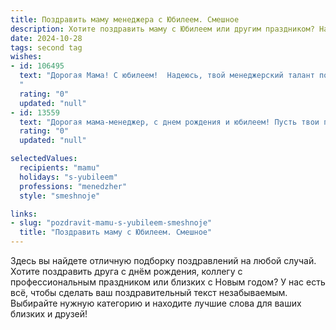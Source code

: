 ```yaml
---
title: Поздравить маму менеджера с Юбилеем. Смешное
description: Хотите поздравить маму с Юбилеем или другим праздником? Наш ИИ создаст незабываемое поздравление, а вы обязательно выделитесь среди других.  
date: 2024-10-28
tags: second tag
wishes:
- id: 106495
  text: "Дорогая Мама! С юбилеем!  Надеюсь, твой менеджерский талант позволит тебе идеально спланировать этот праздник,  а твой жизненный опыт – с легкостью  решить все неожиданные  проблемы, как ты делаешь это на работе.  Пусть этот день будет настолько же успешным, как и все твои проекты, и пусть тебя окружают только благодарные (и не слишком требовательные!) клиенты –  родные и близкие!  Желаю тебе море позитива, океан здоровья и столько счастья, сколько ты сама себе пожелаешь (и даже чуть-чуть больше!).
  "
  rating: "0"
  updated: "null"
- id: 13559
  text: "Дорогая мама-менеджер, с днем рождения и юбилеем! Пусть твои планы всегда достигают цели, а бюджеты не срываются, как наши диетические планы. Пусть ты всегда находишь выход из самых сложных ситуаций, даже если это просто выход на кухню за вкусняшкой. Смелость твоих решений и энергия твоих идей – это то, что заставляет нашу семью двигаться вперед. Желаю тебе еще больше успехов, радости и, конечно же, времени, чтобы насладиться всеми победами. С днем рождения, мамочка!"
  rating: "0"
  updated: "null"

selectedValues:
  recipients: "mamu"
  holidays: "s-yubileem"
  professions: "menedzher"
  style: "smeshnoje"

links:
- slug: "pozdravit-mamu-s-yubileem-smeshnoje"
  title: "Поздравить маму с Юбилеем. Смешное"
---
```


Здесь вы найдете отличную подборку поздравлений на любой случай.
Хотите поздравить друга с днём рождения, коллегу с профессиональным праздником или близких с Новым годом? У нас есть всё, чтобы сделать ваш поздравительный текст незабываемым. Выбирайте нужную категорию и находите лучшие слова для ваших близких и друзей!
